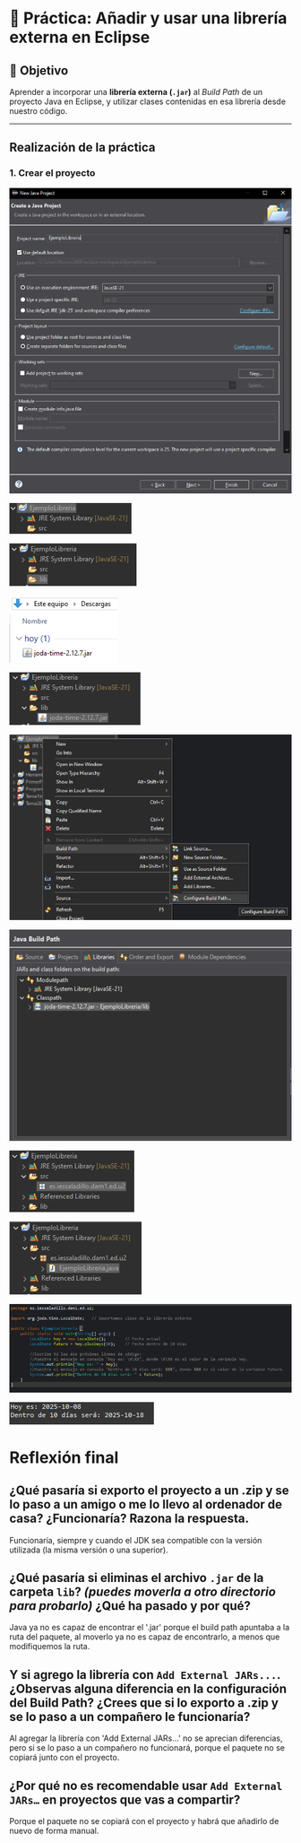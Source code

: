# 🧾 Práctica: **Añadir y usar una librería externa en Eclipse**

## 🎯 Objetivo

Aprender a incorporar una **librería externa (`.jar`)** al *Build Path* de un proyecto Java en Eclipse, y utilizar clases contenidas en esa librería desde nuestro código.

---

## Realización de la práctica

### **1. Crear el proyecto**

![Creación del proyecto](../img/create_java_project.png)

![Comprobación proyecto](../img/comprobacion_proyecto.png)

![Creación carpeta lib](../img/carpeta_lib.png)

![Descarga del paquete](../img/joda_time.png)

![Copiar el paquete](../img/copy_joda_time.png)

![Ruta buildpath](../img/ruta_build_path.png)

![Terminar buildpath](../img/build_path_hecho.png)

![Creación paquete](../img/creacion_paquete.png)

![Creacion clase](../img/creacion_clase.png)

![Código](../img/code.png)

![Consola](../img/salida_consola.png)

# Reflexión final

## ¿Qué pasaría si exporto el proyecto a un .zip y se lo paso a un amigo o me lo llevo al ordenador de casa? ¿Funcionaría? Razona la respuesta.

  Funcionaría, siempre y cuando el JDK sea compatible con la versión utilizada (la misma versión o una superior).
  
## ¿Qué pasaría si eliminas el archivo `.jar` de la carpeta `lib`? *(puedes moverla a otro directorio para probarlo)* ¿Qué ha pasado y por qué?

  Java ya no es capaz de encontrar el '.jar' porque el build path apuntaba a la ruta del paquete, al moverlo ya no es capaz de encontrarlo, a menos que modifiquemos la ruta.

## Y si agrego la librería con `Add External JARs...`. ¿Observas alguna diferencia en la configuración del Build Path? ¿Crees que si lo exporto a .zip y se lo paso a un compañero le funcionaría?

  Al agregar la librería con 'Add External JARs...' no se aprecian diferencias, pero si se lo paso a un compañero no funcionará, porque el paquete no se copiará junto con el proyecto.

## ¿Por qué no es recomendable usar `Add External JARs…` en proyectos que vas a compartir?

  Porque el paquete no se copiará con el proyecto y habrá que añadirlo de nuevo de forma manual.
